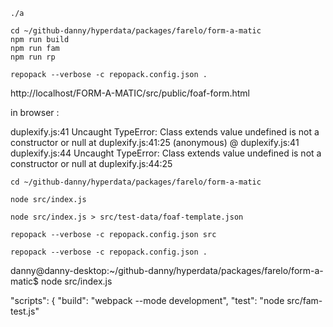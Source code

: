 ```
./a

cd ~/github-danny/hyperdata/packages/farelo/form-a-matic
npm run build
npm run fam
npm run rp

repopack --verbose -c repopack.config.json .
```

http://localhost/FORM-A-MATIC/src/public/foaf-form.html

in browser :

duplexify.js:41 Uncaught TypeError: Class extends value undefined is not a constructor or null
at duplexify.js:41:25
(anonymous) @ duplexify.js:41
duplexify.js:44 Uncaught TypeError: Class extends value undefined is not a constructor or null
at duplexify.js:44:25

```
cd ~/github-danny/hyperdata/packages/farelo/form-a-matic

node src/index.js

node src/index.js > src/test-data/foaf-template.json
```

```
repopack --verbose -c repopack.config.json src
```

```
repopack --verbose -c repopack.config.json .
```

danny@danny-desktop:~/github-danny/hyperdata/packages/farelo/form-a-matic$ node src/index.js

"scripts": {
"build": "webpack --mode development",
"test": "node src/fam-test.js"
